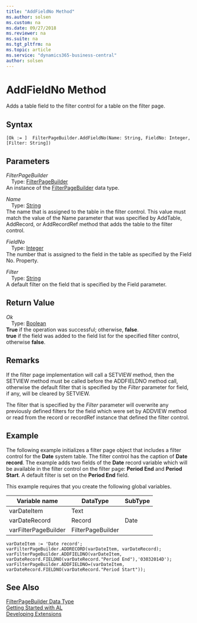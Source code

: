 ```yaml
---
title: "AddFieldNo Method"
ms.author: solsen
ms.custom: na
ms.date: 09/27/2018
ms.reviewer: na
ms.suite: na
ms.tgt_pltfrm: na
ms.topic: article
ms.service: "dynamics365-business-central"
author: solsen
---
```

[//]: # (START>DO_NOT_EDIT)
[//]: # (IMPORTANT:Do not edit any of the content between here and the END>DO_NOT_EDIT.)
[//]: # (Any modifications should be made in the .resx files in the ModernDev repo.)
# AddFieldNo Method
Adds a table field to the filter control for a table on the filter page.

## Syntax
```
[Ok := ]  FilterPageBuilder.AddFieldNo(Name: String, FieldNo: Integer, [Filter: String])
```
## Parameters
*FilterPageBuilder*  
&emsp;Type: [FilterPageBuilder](filterpagebuilder-data-type.md)  
An instance of the [FilterPageBuilder](filterpagebuilder-data-type.md) data type.  

*Name*  
&emsp;Type: [String](string-data-type.md)  
The name that is assigned to the table in the filter control. This value must match the value of the Name parameter that was specified by AddTable, AddRecord, or AddRecordRef method that adds the table to the filter control.
        
*FieldNo*  
&emsp;Type: [Integer](integer-data-type.md)  
The number that is assigned to the field in the table as specified by the Field No. Property.
        
*Filter*  
&emsp;Type: [String](string-data-type.md)  
A default filter on the field that is specified by the Field parameter.  


## Return Value
*Ok*  
&emsp;Type: [Boolean](boolean-data-type.md)  
**True** if the operation was successful; otherwise, **false**.  
**true** if the field was added to the field list for the specified filter control, otherwise **false**.  


[//]: # (IMPORTANT: END>DO_NOT_EDIT)

## Remarks  
 If the filter page implementation will call a SETVIEW method, then the SETVIEW method must be called before the ADDFIELDNO method call, otherwise the default filter that is specified by the *Filter* parameter for field, if any, will be cleared by SETVIEW.  

 The filter that is specified by the *Filter* parameter will overwrite any previously defined filters for the field which were set by ADDVIEW method or read from the record or recordRef instance that defined the filter control.  

## Example  
 The following example initializes a filter page object that includes a filter control for the **Date** system table. The filter control has the caption of **Date record**. The example adds two fields of the **Date** record variable which will be available in the filter control on the filter page: **Period End** and **Period Start**. A default filter is set on the **Period End** field.  

 This example requires that you create the following global variables.  

|Variable name|DataType|SubType|  
|-------------------|--------------|-------------|  
|varDateItem|Text||  
|varDateRecord|Record|Date|  
|varFilterPageBuilder|FilterPageBuilder||  

```  
varDateItem := 'Date record';  
varFilterPageBuilder.ADDRECORD(varDateItem, varDateRecord);  
varFilterPageBuilder.ADDFIELDNO(varDateItem, varDateRecord.FIELDNO(varDateRecord."Period End"),'03032014D');  
varFilterPageBuilder.ADDFIELDNO=(varDateItem, varDateRecord.FIELDNO(varDateRecord."Period Start"));  

```  

## See Also
[FilterPageBuilder Data Type](filterpagebuilder-data-type.md)  
[Getting Started with AL](../devenv-get-started.md)  
[Developing Extensions](../devenv-dev-overview.md)